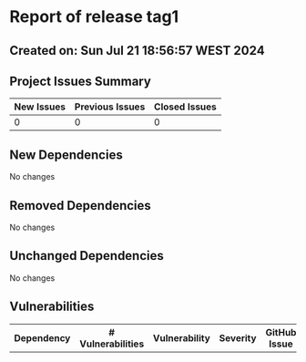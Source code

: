 # Report of release tag1

## Created on: Sun Jul 21 18:56:57 WEST 2024

## Project Issues Summary

| New Issues | Previous Issues | Closed Issues |
|-----------|----------------|--------------|
| 0 | 0 | 0 |

## New Dependencies
No changes
## Removed Dependencies
No changes
## Unchanged Dependencies
No changes

## Vulnerabilities

<table>
<tr><th>Dependency</th><th># Vulnerabilities</th><th>Vulnerability</th><th>Severity</th><th>GitHub Issue</th></tr>

</table>